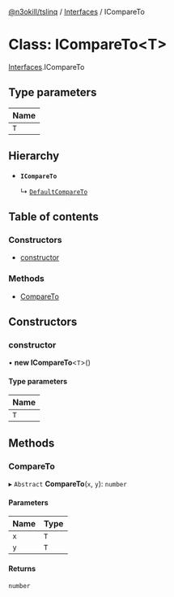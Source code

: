 [@n3okill/tslinq](../README.md) / [Interfaces][] / ICompareTo

# Class: ICompareTo<T\>

[Interfaces][].ICompareTo

## Type parameters

| Name |
| :--- |
| `T`  |

## Hierarchy

- **`ICompareTo`**

  ↳ [`DefaultCompareTo`](defaultcompareto.md)

## Table of contents

### Constructors

- [constructor](#constructor)

### Methods

- [CompareTo](#compareto)

## Constructors

### constructor

• **new ICompareTo**<`T`\>()

#### Type parameters

| Name |
| :--- |
| `T`  |

## Methods

### CompareTo

▸ `Abstract` **CompareTo**(`x`, `y`): `number`

#### Parameters

| Name | Type |
| :--- | :--- |
| `x`  | `T`  |
| `y`  | `T`  |

#### Returns

`number`

[interfaces]: ../interfaces.md
